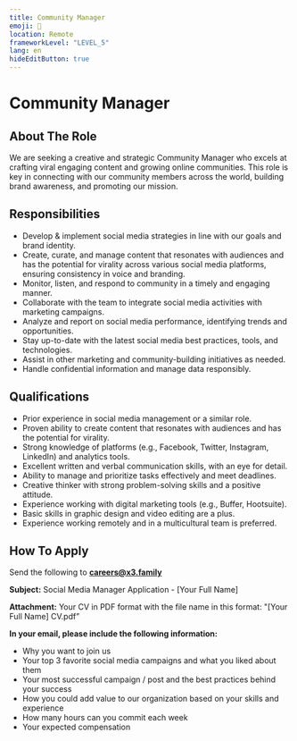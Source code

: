 ```yaml
---
title: Community Manager
emoji: 🤗
location: Remote
frameworkLevel: "LEVEL_5"
lang: en
hideEditButton: true
---
```


# Community Manager

## About The Role

We are seeking a creative and strategic Community Manager who excels at crafting viral engaging content and growing online communities. This role is key in connecting with our community members across the world, building brand awareness, and promoting our mission.

## Responsibilities

- Develop & implement social media strategies in line with our goals and brand identity.
- Create, curate, and manage content that resonates with audiences and has the potential for virality across various social media platforms, ensuring consistency in voice and branding.
- Monitor, listen, and respond to community in a timely and engaging manner.
- Collaborate with the team to integrate social media activities with marketing campaigns.
- Analyze and report on social media performance, identifying trends and opportunities.
- Stay up-to-date with the latest social media best practices, tools, and technologies.
- Assist in other marketing and community-building initiatives as needed.
- Handle confidential information and manage data responsibly.

## Qualifications

- Prior experience in social media management or a similar role.
- Proven ability to create content that resonates with audiences and has the potential for virality.
- Strong knowledge of platforms (e.g., Facebook, Twitter, Instagram, LinkedIn) and analytics tools.
- Excellent written and verbal communication skills, with an eye for detail.
- Ability to manage and prioritize tasks effectively and meet deadlines.
- Creative thinker with strong problem-solving skills and a positive attitude.
- Experience working with digital marketing tools (e.g., Buffer, Hootsuite).
- Basic skills in graphic design and video editing are a plus.
- Experience working remotely and in a multicultural team is preferred.

## How To Apply

Send the following to **[careers@x3.family](mailto:careers@x3.family)**

**Subject:** Social Media Manager Application - [Your Full Name]

**Attachment:** Your CV in PDF format with the file name in this format: "[Your Full Name] CV.pdf”

**In your email, please include the following information:**

- Why you want to join us
- Your top 3 favorite social media campaigns and what you liked about them
- Your most successful campaign / post and the best practices behind your success
- How you could add value to our organization based on your skills and experience
- How many hours can you commit each week
- Your expected compensation